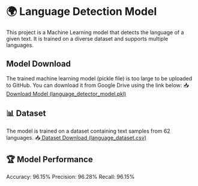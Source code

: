 # 🌍 Language Detection Model  

This project is a Machine Learning model that detects the language of a given text. It is trained on a diverse dataset and supports multiple languages.  

## Model Download
The trained machine learning model (pickle file) is too large to be uploaded to GitHub. You can download it from Google Drive using the link below:
📥 [Download Model (language_detector_model.pkl)](https://drive.google.com/file/d/1Ne3HmqLuFGvHU1xgz4qRFul4HcBpQhW6/view?usp=drive_link)

## 📊 Dataset
The model is trained on a dataset containing text samples from 62 languages.
📥[ Dataset Download (language_dataset.csv)](https://drive.google.com/file/d/1BlvYVY3f4S8zU34njCJWlVmuhJX8Yq1F/view?usp=drive_link)

## 🏆 Model Performance
Accuracy: 96.15%
Precision: 96.28%
Recall: 96.15%
